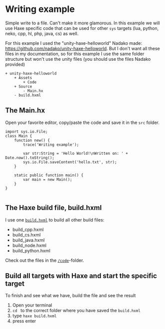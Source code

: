 # Writing example


Simple write to a file. Can't make it more glamorous.
In this example we will use Haxe specific code that can be used for other `sys` targets (lua, python, neko, cpp, hl, php, java, cs) as well.

For this example I used the "unity-haxe-helloworld" Nadako made: <https://github.com/nadako/unity-haxe-helloworld>.
But I don't want all these files in my documentation, so for this example I use the same folder structure but won't use the unity files (you should use the files Nadako provided)

```
+ unity-haxe-helloworld
	+ Assets
		+ Code
	+ Source
		- Main.hx
	- build.hxml
```

## The Main.hx

Open your favorite editor, copy/paste the code and save it in the `src` folder.

```
import sys.io.File;
class Main {
	function new() {
		trace('Writing example');

		var str:String = 'Hello World!\nWritten on: ' + Date.now().toString();
		sys.io.File.saveContent('hello.txt', str);
	}

	static public function main() {
		var main = new Main();
	}
}


```


## The Haxe build file, build.hxml

I use one [`build.hxml`](/code/build.hxml) to build all other build files:

- build_cpp.hxml
- build_cs.hxml
- build_java.hxml
- build_node.hxml
- build_python.hxml

Check out the files in the [`/code`](/code)-folder.



## Build all targets with Haxe and start the specific target

To finish and see what we have, build the file and see the result

1. Open your terminal
2. `cd ` to the correct folder where you have saved the `build.hxml`
3. type `haxe build.hxml`
4. press enter


